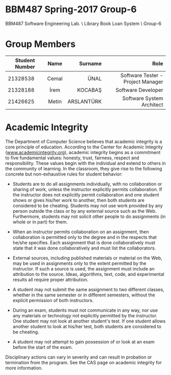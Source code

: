 # BBM487 Spring-2017 Group-6
BBM487 Software Engineering Lab. \ Library Book Loan System \ Group-6

# Group Members

| Student Number| Name          | Surname     | Role                              |
| ------------- |:-------------:| -----------:| ---------------------------------:|
| 21328538      | Cemal         | ÜNAL        | Software Tester - Project Manager |
| 21328188      | İrem          | KOCABAŞ     | Software Developer                |
| 21426625      | Metin         | ARSLANTÜRK  | Software System Architect         |

# Academic Integrity

The Department of Computer Science believes that academic integrity is a core principle of education. According to the Center for Academic Integrity (www.academicintegrity.org), academic integrity begins as a commitment to five fundamental values: honesty, trust, fairness, respect and responsibility. These values begin with the individual and extend to others in the community of learning. In the classroom, they give rise to the following concrete but non-exhaustive rules for student behavior:

  - Students are to do all assignments individually, with no collaboration or sharing of work, unless the instructor explicitly permits collaboration. If the instructor does not explicitly permit collaboration and one student shows or gives his/her work to another, then both students are considered to be cheating. Students may not use work provided by any person outside the class or by any external source such as the Web. Furthermore, students may not solicit other people to do assignments (in whole or in part) for them.

  - When an instructor permits collaboration on an assignment, then collaboration is permitted only to the degree and in the respects that he/she specifies. Each assignment that is done collaboratively must state that it was done collaboratively and must list the collaborators.

  - External sources, including published materials or material on the Web, may be used in assignments only to the extent permitted by the instructor. If such a source is used, the assignment must include an attribution to the source. Ideas, algorithms, text, code, and experimental results all require proper attribution.

  - A student may not submit the same assignment to two different classes, whether in the same semester or in different semesters, without the explicit permission of both instructors.

  - During an exam, students must not communicate in any way, nor use any materials or technology not explicitly permitted by the instructor. One student may not look at another student's test. If one student allows another student to look at his/her test, both students are considered to be cheating.

  - A student may not attempt to gain possession of or look at an exam before the start of the exam.

Disciplinary actions can vary in severity and can result in probation or termination from the program. See the CAS page on academic integrity for more information.
